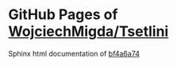GitHub Pages of [WojciechMigda/Tsetlini](https://github.com/WojciechMigda/Tsetlini.git)
===
Sphinx html documentation of [bf4a6a74](https://github.com/WojciechMigda/Tsetlini/tree/bf4a6a7461b94c2b521008081618e3d08a554f3d)
